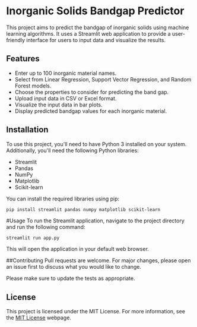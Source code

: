 # Inorganic Solids Bandgap Predictor

This project aims to predict the bandgap of inorganic solids using machine learning algorithms. It uses a Streamlit web application to provide a user-friendly interface for users to input data and visualize the results.

## Features

- Enter up to 100 inorganic material names.
- Select from Linear Regression, Support Vector Regression, and Random Forest models.
- Choose the properties to consider for predicting the band gap.
- Upload input data in CSV or Excel format.
- Visualize the input data in bar plots.
- Display predicted bandgap values for each inorganic material.

## Installation

To use this project, you'll need to have Python 3 installed on your system. Additionally, you'll need the following Python libraries:

- Streamlit
- Pandas
- NumPy
- Matplotlib
- Scikit-learn

You can install the required libraries using pip:

```bash
pip install streamlit pandas numpy matplotlib scikit-learn
```
#Usage
To run the Streamlit application, navigate to the project directory and run the following command:
```
streamlit run app.py
```
This will open the application in your default web browser.

##Contributing
Pull requests are welcome. For major changes, please open an issue first to discuss what you would like to change.

Please make sure to update the tests as appropriate.

## License

This project is licensed under the MIT License. For more information, see the [MIT License](https://choosealicense.com/licenses/mit/) webpage.

